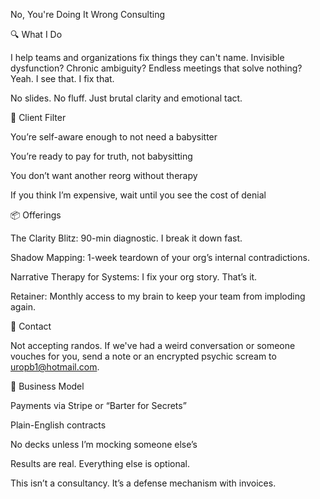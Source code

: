 No, You're Doing It Wrong Consulting

🔍 What I Do

I help teams and organizations fix things they can't name. Invisible dysfunction? Chronic ambiguity? Endless meetings that solve nothing? Yeah. I see that. I fix that.

No slides. No fluff. Just brutal clarity and emotional tact.

🚧 Client Filter

You’re self-aware enough to not need a babysitter

You’re ready to pay for truth, not babysitting

You don’t want another reorg without therapy

If you think I’m expensive, wait until you see the cost of denial

📦 Offerings

The Clarity Blitz: 90-min diagnostic. I break it down fast.

Shadow Mapping: 1-week teardown of your org’s internal contradictions.

Narrative Therapy for Systems: I fix your org story. That’s it.

Retainer: Monthly access to my brain to keep your team from imploding again.

📨 Contact

Not accepting randos. If we've had a weird conversation or someone vouches for you, send a note or an encrypted psychic scream to uropb1@hotmail.com.

🧾 Business Model

Payments via Stripe or “Barter for Secrets”

Plain-English contracts

No decks unless I’m mocking someone else’s

Results are real. Everything else is optional.

This isn’t a consultancy. It’s a defense mechanism with invoices.
